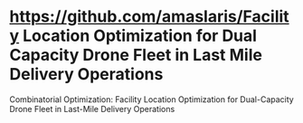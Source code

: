 # https://github.com/amaslaris/Facility Location Optimization for Dual Capacity Drone Fleet in Last Mile Delivery Operations
 Combinatorial Optimization: Facility Location Optimization for Dual-Capacity Drone Fleet in Last-Mile Delivery Operations
